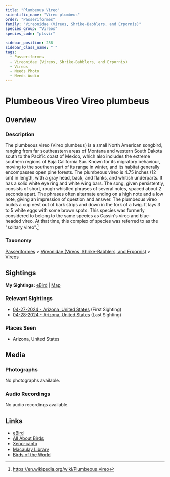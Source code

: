 ```yaml
---
title: "Plumbeous Vireo"
scientific_name: "Vireo plumbeus"
order: "Passeriformes"
family: "Vireonidae (Vireos, Shrike-Babblers, and Erpornis)"
species_group: "Vireos"
species_code: "plsvir"

sidebar_position: 288
sidebar_class_name: " "
tags: 
  - Passeriformes
  - Vireonidae (Vireos, Shrike-Babblers, and Erpornis)
  - Vireos
  - Needs Photo
  - Needs Audio
---
```


# Plumbeous Vireo <span className='sci_name'>Vireo plumbeus</span>

## Overview

### Description
The plumbeous vireo (Vireo plumbeus) is a small North American songbird, ranging from far southeastern areas of Montana and western South Dakota south to the Pacific coast of Mexico, which also includes the extreme southern regions of Baja California Sur. Known for its migratory behaviour, moving to the southern part of its range in winter, and its habitat generally encompasses open pine forests.
The plumbeous vireo is 4.75 inches (12 cm) in length, with a gray head, back, and flanks, and whitish underparts.  It has a solid white eye ring and white wing bars.
The song, given persistently, consists of short, rough whistled phrases of several notes, spaced about 2 seconds apart. The phrases often alternate ending on a high note and a low note, giving an impression of question and answer.
The plumbeous vireo builds a cup nest out of bark strips and down in the fork of a twig.  It lays 3 to 5 white eggs with some brown spots.
This species was formerly considered to belong to the same species as Cassin's vireo and blue-headed vireo.  At that time, this complex of species was referred to as the "solitary vireo".[^1]

[^1]: https://en.wikipedia.org/wiki/Plumbeous_vireo

### Taxonomy
[Passeriformes](/tags/passeriformes) > [Vireonidae (Vireos, Shrike-Babblers, and Erpornis)](/tags/vireonidae-vireos-shrike-babblers-and-erpornis) > [Vireos](/tags/vireos)


## Sightings

**My Sightings:** [eBird](https://ebird.org/lifelist?r=world&time=life&spp=plsvir) | [Map](/map?species_code=plsvir)

### Relevant Sightings

* [04-27-2024 - Arizona, United States](https://ebird.org/checklist/S170587133) (First Sighting)
* [04-28-2024 - Arizona, United States](https://ebird.org/checklist/S170824764) (Last Sighting)

### Places Seen

* Arizona, United States



## Media
### Photographs
No photographs available.

### Audio Recordings
No audio recordings available.

## Links
* [eBird](https://ebird.org/species/plsvir) 
* [All About Birds](https://www.allaboutbirds.org/guide/plsvir) 
* [Xeno-canto](https://www.xeno-canto.org/species/vireo-plumbeus) 
* [Macaulay Library](https://search.macaulaylibrary.org/catalog?taxonCode=plsvir&sort=rating_rank_desc)
* [Birds of the World](https://birdsoftheworld.org/bow/species/plsvir)
